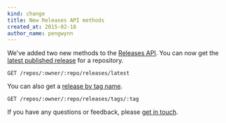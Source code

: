 ```yaml
---
kind: change
title: New Releases API methods
created_at: 2015-02-18
author_name: pengwynn
---
```


We've added two new methods to the [Releases API][]. You can now get the [latest published release][latest] for a repository.

    GET /repos/:owner/:repo/releases/latest

You can also get a [release by tag name][by-tag].

    GET /repos/:owner/:repo/releases/tags/:tag

If you have any questions or feedback, please [get in touch][contact].

[Releases API]: /v3/repos/releases/
[latest]: /v3/repos/releases/#get-the-latest-release
[by-tag]: /v3/repos/releases/#get-a-release-by-tag-name
[contact]: https://github.com/contact?form[subject]=New+Releases+API+methods
